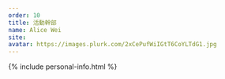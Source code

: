 ```yaml
---
order: 10
title: 活動幹部
name: Alice Wei
site:
avatar: https://images.plurk.com/2xCePufWiIGtT6CoYLTdG1.jpg
---
```


{% include personal-info.html %}

<!-- 這邊應該放介紹 -->
